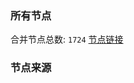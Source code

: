 ### 所有节点
合并节点总数: `1724`
[节点链接](https://raw.githubusercontent.com/rzhy1/11/master/sub/sub_merge_base64.txt)

### 节点来源